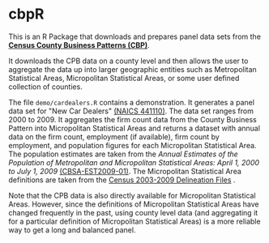 # cbpR
This is an R Package that downloads and prepares panel data sets from the **[Census County Business Patterns (CBP)](http://www.census.gov/econ/cbp/)**.

It downloads the CPB data on a county level and then allows the user to aggregate the data up into larger geographic entities such as Metropolitan Statistical Areas, Micropolitan Statistical Areas, or some user defined collection of counties.

The file `demo/cardealers.R` contains a demonstration. It generates a panel data set for "New Car Dealers" [(NAICS 441110)](http://www.census.gov/cgi-bin/sssd/naics/naicsrch?code=441110&search=2012%20NAICS%20Search). The data set ranges from 2000 to 2009. It aggregates the firm count data from the County Business Pattern into Micropolitan Statistical Areas and returns a dataset with annual data on the firm count, employment (if available), firm count by employment, and population figures for each Micropolitan Statistical Area. The population estimates are taken from the *Annual Estimates of the Population of Metropolitan and Micropolitan Statistical Areas: April 1, 2000 to July 1, 2009* [(CBSA-EST2009-01)](https://www.census.gov/popest/data/metro/totals/2009/). The Micropolitan Statistical Area definitions are taken from the [Census 2003-2009 Delineation Files](https://www.census.gov/population/metro/files/lists/2009/List1.txt) .

Note that the CPB data is also directly available for Micropolitan Statistical Areas. However, since the definitions of Micropolitan Statistical Areas have changed frequently in the past, using county level data (and aggregating it for a particular definition of Micropolitan Statistical Areas) is a more reliable way to get a long and balanced panel.
